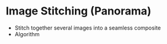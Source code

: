 # Image Stitching (Panorama)

- Stitch together several images into a seamless composite
- Algorithm
